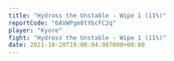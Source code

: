 ```yaml
---
title: "Hydross the Unstable - Wipe 1 (11%)"
reportCode: "6AVWPgm8tYbcFC2q"
player: "Kyore"
fight: "Hydross the Unstable - Wipe 1 (11%)"
date: 2021-10-20T19:00:04.987000+00:00
---
```

